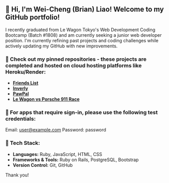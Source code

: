 ## 👋 Hi, I'm Wei-Cheng (Brian) Liao! Welcome to my GitHub portfolio!

I recently graduated from Le Wagon Tokyo's Web Development Coding Bootcamp (Batch #1808) and am currently seeking a junior web developer position. I'm currently refining past projects and coding challenges while actively updating my GitHub with new improvements.

### 📌 Check out my **pinned repositories** - these projects are completed and hosted on cloud hosting platforms like Heroku/Render:
- **[Friends List](https://friends-list-orxx.onrender.com)**
- **[Inverly](https://www.inverly.biz)**
- **[PawPal](https://pawpal-bae480293655.herokuapp.com)**
- **[Le Wagon vs Porsche 911 Race](https://wagon-race.onrender.com)**

### 🔐 For apps that require sign-in, please use the following test credentials:
Email: user@example.com
Password: password

### 🔧 Tech Stack:
- **Languages:** Ruby, JavaScript, HTML, CSS
- **Frameworks & Tools:** Ruby on Rails, PostgreSQL, Bootstrap
- **Version Control:** Git, GitHub

Thank you!
